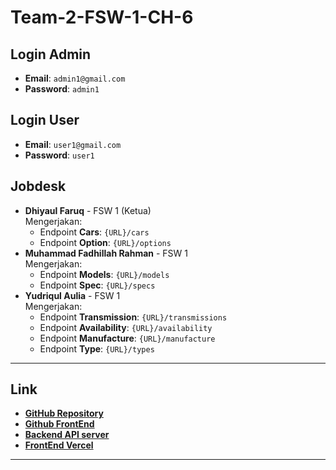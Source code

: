 # Team-2-FSW-1-CH-6

## Login Admin

- **Email**: `admin1@gmail.com`
- **Password**: `admin1`

## Login User

- **Email**: `user1@gmail.com`
- **Password**: `user1`

## Jobdesk

- **Dhiyaul Faruq** - FSW 1 (Ketua)  
  Mengerjakan:
  - Endpoint **Cars**: `{URL}/cars`
  - Endpoint **Option**: `{URL}/options`
- **Muhammad Fadhillah Rahman** - FSW 1  
  Mengerjakan:
  - Endpoint **Models**: `{URL}/models`
  - Endpoint **Spec**: `{URL}/specs`
- **Yudriqul Aulia** - FSW 1  
  Mengerjakan:
  - Endpoint **Transmission**: `{URL}/transmissions`
  - Endpoint **Availability**: `{URL}/availability`
  - Endpoint **Manufacture**: `{URL}/manufacture`
  - Endpoint **Type**: `{URL}/types`

---

## Link

- **[GitHub Repository](https://github.com/pentahead/Team-2-FSW-1-CH-6)**
- **[Github FrontEnd](https://github.com/pentahead/Team-2-FSW-1-CH-6)**
- **[Backend API server](https://24001182-km7-fad-bcr-ch5-production.up.railway.app)**
- **[FrontEnd Vercel](https://team-2-fsw-1-ch-6-seven.vercel.app/)**

---
